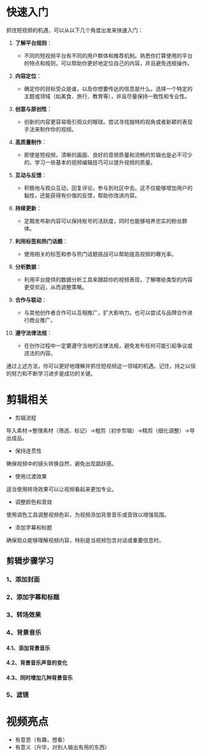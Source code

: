 # 快速入门
抓住短视频的机遇，可以从以下几个角度出发来快速入门：

1. **了解平台规则**：
   - 不同的短视频平台有不同的用户群体和推荐机制。熟悉你打算使用的平台的特点和规则，可以帮助你更好地定位自己的内容，并且避免违规操作。

2. **内容定位**：
   - 确定你的目标受众是谁，以及你想要传达的信息是什么。选择一个特定的主题或领域（如美食、旅行、教育等），并且尽量保持一致性和专业性。

3. **创意与原创性**：
   - 创新的内容更容易吸引观众的眼球。尝试寻找独特的视角或者新颖的表现手法来制作你的视频。

4. **高质量制作**：
   - 即使是短视频，清晰的画面、良好的音频质量和流畅的剪辑也是必不可少的。学习一些基本的视频编辑技巧可以提升视频的质量。

5. **互动与反馈**：
   - 积极地与观众互动，回复评论，参与到社区中去。这不仅能够增加用户的黏性，还能获得有价值的反馈，帮助你改进内容。

6. **持续更新**：
   - 定期发布新内容可以保持账号的活跃度，同时也能够培养忠实的粉丝群体。

7. **利用标签和热门话题**：
   - 使用相关的标签和参与热门话题挑战可以帮助提高视频的曝光率。

8. **分析数据**：
   - 利用平台提供的数据分析工具来跟踪你的视频表现，了解哪些类型的内容更受欢迎，从而调整策略。

9. **合作与联动**：
   - 与其他创作者合作可以互相推广，扩大影响力。也可以尝试与品牌合作进行商业推广。

10. **遵守法律法规**：
    - 在创作过程中一定要遵守当地的法律法规，避免发布任何可能引起争议或违法的内容。

通过上述方法，你可以更好地理解并抓住短视频这一领域的机遇。记住，持之以恒的努力和不断学习进步是成功的关键。

# 剪辑相关
* 剪辑流程  

导入素材→整理素材（筛选、标记）→粗剪（初步剪辑）→精剪（细化调整）→导出成品。
* 保持连贯性  

确保视频中的镜头转换自然，避免出现跳跃感。
* 使用过渡效果  

适当使用转场效果可以让视频看起来更加专业。
* 调整颜色和音效  

使用调色工具调整视频色彩，为视频添加背景音乐或音效以增强氛围。
* 添加字幕和标题  

确保观众能够理解视频内容，特别是当视频包含对话或重要信息时。
## 剪辑步骤学习
### 1、添加封面

### 2、添加字幕和标题

### 3、转场效果

### 4、背景音乐
#### 4.1、添加背景音乐
#### 4.2、背景音乐声音的变化
#### 4.3、同时增加几种背景音乐

### 5、滤镜


# 视频亮点
* 有意思（有趣，想看）
* 有意义（升华，对别人输出有用的东西）